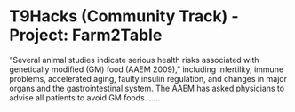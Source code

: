 # T9Hacks (Community Track) - Project: Farm2Table

“Several animal studies indicate serious health risks associated with genetically modified (GM) food (AAEM 2009),” including infertility, immune problems, accelerated aging, faulty insulin regulation, and changes in major organs and the gastrointestinal system. The AAEM has asked physicians to advise all patients to avoid GM foods. 
.....
